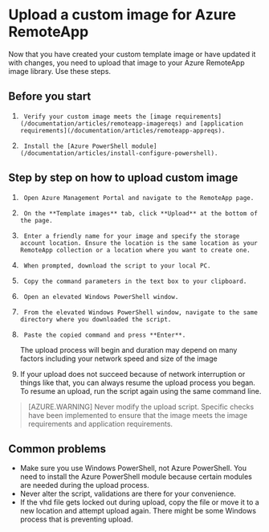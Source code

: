 
<properties 
    pageTitle="Upload a custom image for Azure RemoteApp"
    description="Learn how to upload a custom image for Azure RemoteApp" 
    services="remoteapp" 
    documentationCenter="" 
    authors="ericorman" 
    manager="mbaldwin" />

<tags 
    ms.service="remoteapp" 
    ms.date="08/12/2015" 
    wacn.date="" />



# Upload a custom image for Azure RemoteApp

Now that you have created your custom template image or have updated it with changes, you need to upload that image to your Azure RemoteApp image library. Use these steps. 


## Before you start

1.      Verify your custom image meets the [image requirements](/documentation/articles/remoteapp-imagereqs) and [application requirements](/documentation/articles/remoteapp-appreqs).
2.      Install the [Azure PowerShell module](/documentation/articles/install-configure-powershell).

## Step by step on how to upload custom image

1.      Open Azure Management Portal and navigate to the RemoteApp page.
2.      On the **Template images** tab, click **Upload** at the bottom of the page.
4.      Enter a friendly name for your image and specify the storage account location. Ensure the location is the same location as your RemoteApp collection or a location where you want to create one. 
5.      When prompted, download the script to your local PC.
6.      Copy the command parameters in the text box to your clipboard.
7.      Open an elevated Windows PowerShell window.
8.      From the elevated Windows PowerShell window, navigate to the same directory where you downloaded the script.
9.      Paste the copied command and press **Enter**.

	The upload process will begin and duration may depend on many factors including your network speed and size of the image

11.    If your upload does not succeed because of network interruption or things like that, you can always resume the upload process you began. To resume an upload, run the script again using the same command line.

> [AZURE.WARNING] Never modify the upload script. Specific checks have been implemented to ensure that the image meets the image requirements and application requirements. 

## Common problems

- Make sure you use Windows PowerShell, not Azure PowerShell. You need to install the Azure PowerShell module because certain modules are needed during the upload process. 
- Never alter the script, validations are there for your convenience.
- If the vhd file gets locked out during upload, copy the file or move it to a new location and attempt upload again. There might be some Windows process that is preventing upload.  
 